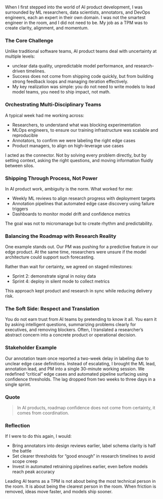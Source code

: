 When I first stepped into the world of AI product development, I was surrounded by ML researchers, data scientists, annotators, and DevOps engineers, each an expert in their own domain. I was not the smartest engineer in the room, and I did not need to be. My job as a TPM was to create clarity, alignment, and momentum.

### The Core Challenge

Unlike traditional software teams, AI product teams deal with uncertainty at multiple levels: 
- unclear data quality, unpredictable model performance, and research-driven timelines. 
- Success does not come from shipping code quickly, but from building strong feedback loops and managing iteration effectively.
- My key realization was simple: you do not need to write models to lead model teams, you need to ship impact, not math.

### Orchestrating Multi-Disciplinary Teams

A typical week had me working across:

- Researchers, to understand what was blocking experimentation  
- MLOps engineers, to ensure our training infrastructure was scalable and reproducible  
- Annotators, to confirm we were labeling the right edge cases  
- Product managers, to align on high-leverage use cases

I acted as the connector. Not by solving every problem directly, but by setting context, asking the right questions, and moving information fluidly between silos.

### Shipping Through Process, Not Power

In AI product work, ambiguity is the norm. What worked for me:

- Weekly ML reviews to align research progress with deployment targets  
- Annotation pipelines that automated edge case discovery using failure triggers  
- Dashboards to monitor model drift and confidence metrics

The goal was not to micromanage but to create rhythm and predictability.

### Balancing the Roadmap with Research Reality

One example stands out. Our PM was pushing for a predictive feature in our edge product. At the same time, researchers were unsure if the model architecture could support such forecasting.

Rather than wait for certainty, we agreed on staged milestones:

- Sprint 2: demonstrate signal in noisy data  
- Sprint 4: deploy in silent mode to collect metrics

This approach kept product and research in sync while reducing delivery risk.

### The Soft Side: Respect and Translation

You do not earn trust from AI teams by pretending to know it all. You earn it by asking intelligent questions, summarizing problems clearly for executives, and removing blockers. Often, I translated a researcher’s abstract concern into a concrete product or operational decision.

### Stakeholder Example

Our annotation team once reported a two-week delay in labeling due to unclear edge case definitions. Instead of escalating, I brought the ML lead, annotation lead, and PM into a single 30-minute working session. We redefined “critical” edge cases and automated pipeline surfacing using confidence thresholds. The lag dropped from two weeks to three days in a single sprint.

### Quote

> In AI products, roadmap confidence does not come from certainty, it comes from coordination.

### Reflection

If I were to do this again, I would:

- Bring annotators into design reviews earlier, label schema clarity is half the battle  
- Set clearer thresholds for “good enough” in research timelines to avoid scope creep  
- Invest in automated retraining pipelines earlier, even before models reach peak accuracy

Leading AI teams as a TPM is not about being the most technical person in the room. It is about being the clearest person in the room. When friction is removed, ideas move faster, and models ship sooner.
